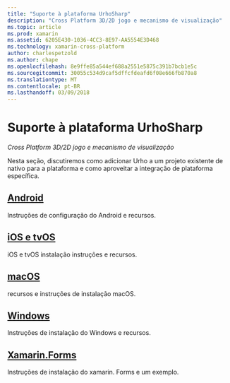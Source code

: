 ```yaml
---
title: "Suporte à plataforma UrhoSharp"
description: "Cross Platform 3D/2D jogo e mecanismo de visualização"
ms.topic: article
ms.prod: xamarin
ms.assetid: 6205E430-1036-4CC3-8E97-AA5554E3D468
ms.technology: xamarin-cross-platform
author: charlespetzold
ms.author: chape
ms.openlocfilehash: 8e9ffe85a544ef688a2551e5875c391b7bcb1e5c
ms.sourcegitcommit: 30055c534d9caf5dffcfdeafd6f08e666fb870a8
ms.translationtype: MT
ms.contentlocale: pt-BR
ms.lasthandoff: 03/09/2018
---
```

# <a name="urhosharp-platform-support"></a>Suporte à plataforma UrhoSharp

_Cross Platform 3D/2D jogo e mecanismo de visualização_

Nesta seção, discutiremos como adicionar Urho a um projeto existente de nativo para a plataforma e como aproveitar a integração de plataforma específica.

## <a name="androidgraphics-gamesurhosharpplatformandroidmd"></a>[Android](~/graphics-games/urhosharp/platform/android.md)

Instruções de configuração do Android e recursos.

## <a name="ios-and-tvosgraphics-gamesurhosharpplatformiosmd"></a>[iOS e tvOS](~/graphics-games/urhosharp/platform/ios.md)

iOS e tvOS instalação instruções e recursos.

## <a name="macosgraphics-gamesurhosharpplatformmacmd"></a>[macOS](~/graphics-games/urhosharp/platform/mac.md)

recursos e instruções de instalação macOS.

## <a name="windowsgraphics-gamesurhosharpplatformwindowsmd"></a>[Windows](~/graphics-games/urhosharp/platform/windows.md)

Instruções de instalação do Windows e recursos.

## <a name="xamarinformsgraphics-gamesurhosharpplatformxamarin-formsmd"></a>[Xamarin.Forms](~/graphics-games/urhosharp/platform/xamarin-forms.md)

Instruções de instalação do xamarin. Forms e um exemplo.

